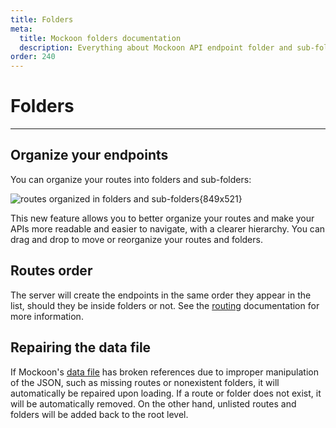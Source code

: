```yaml
---
title: Folders
meta:
  title: Mockoon folders documentation
  description: Everything about Mockoon API endpoint folder and sub-folders organization, reordering, auto repair and route precedence
order: 240
---
```


# Folders

---

## Organize your endpoints

You can organize your routes into folders and sub-folders:

![routes organized in folders and sub-folders{849x521}](docs-img:routes-nested-folder.png)

This new feature allows you to better organize your routes and make your APIs more readable and easier to navigate, with a clearer hierarchy.
You can drag and drop to move or reorganize your routes and folders.

## Routes order

The server will create the endpoints in the same order they appear in the list, should they be inside folders or not. See the [routing](docs:api-endpoints/routing#routes-order) documentation for more information.

## Repairing the data file

If Mockoon's [data file](docs:mockoon-data-files/data-files-location) has broken references due to improper manipulation of the JSON, such as missing routes or nonexistent folders, it will automatically be repaired upon loading.
If a route or folder does not exist, it will be automatically removed. On the other hand, unlisted routes and folders will be added back to the root level.
